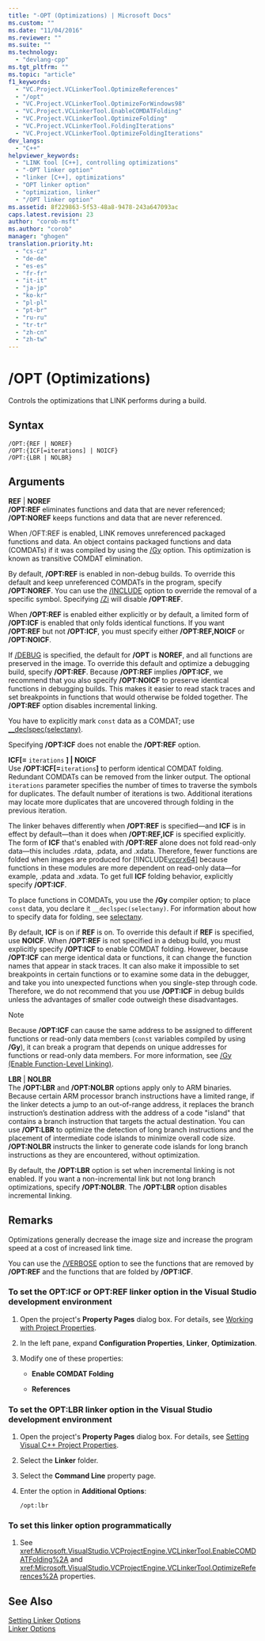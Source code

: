```yaml
---
title: "-OPT (Optimizations) | Microsoft Docs"
ms.custom: ""
ms.date: "11/04/2016"
ms.reviewer: ""
ms.suite: ""
ms.technology: 
  - "devlang-cpp"
ms.tgt_pltfrm: ""
ms.topic: "article"
f1_keywords: 
  - "VC.Project.VCLinkerTool.OptimizeReferences"
  - "/opt"
  - "VC.Project.VCLinkerTool.OptimizeForWindows98"
  - "VC.Project.VCLinkerTool.EnableCOMDATFolding"
  - "VC.Project.VCLinkerTool.OptimizeFolding"
  - "VC.Project.VCLinkerTool.FoldingIterations"
  - "VC.Project.VCLinkerTool.OptimizeFoldingIterations"
dev_langs: 
  - "C++"
helpviewer_keywords: 
  - "LINK tool [C++], controlling optimizations"
  - "-OPT linker option"
  - "linker [C++], optimizations"
  - "OPT linker option"
  - "optimization, linker"
  - "/OPT linker option"
ms.assetid: 8f229863-5f53-48a8-9478-243a647093ac
caps.latest.revision: 23
author: "corob-msft"
ms.author: "corob"
manager: "ghogen"
translation.priority.ht: 
  - "cs-cz"
  - "de-de"
  - "es-es"
  - "fr-fr"
  - "it-it"
  - "ja-jp"
  - "ko-kr"
  - "pl-pl"
  - "pt-br"
  - "ru-ru"
  - "tr-tr"
  - "zh-cn"
  - "zh-tw"
---
```

# /OPT (Optimizations)
Controls the optimizations that LINK performs during a build.  
  
## Syntax  
  
```  
/OPT:{REF | NOREF}  
/OPT:{ICF[=iterations] | NOICF}  
/OPT:{LBR | NOLBR}  
```  
  
## Arguments  
 **REF** &#124; **NOREF**  
 **/OPT:REF** eliminates functions and data that are never referenced; **/OPT:NOREF** keeps functions and data that are never referenced.  
  
 When /OFT:REF is enabled, LINK removes unreferenced packaged functions and data. An object contains packaged functions and data (COMDATs) if it was compiled by using the [/Gy](../../build/reference/gy-enable-function-level-linking.md) option. This optimization is known as transitive COMDAT elimination. 
 
By default, **/OPT:REF** is enabled in non-debug builds. To override this default and keep unreferenced COMDATs in the program, specify **/OPT:NOREF**. You can use the [/INCLUDE](../../build/reference/include-force-symbol-references.md) option to override the removal of a specific symbol. Specifying [/Zi](../../build/reference/z7-zi-zi-debug-information-format.md) will disable **/OPT:REF**. 
  
 When **/OPT:REF** is enabled either explicitly or by default, a limited form of **/OPT:ICF** is enabled that only folds identical functions. If you want **/OPT:REF** but not **/OPT:ICF**, you must specify either **/OPT:REF,NOICF** or **/OPT:NOICF**.  
  
 If [/DEBUG](../../build/reference/debug-generate-debug-info.md) is specified, the default for **/OPT** is **NOREF**, and all functions are preserved in the image. To override this default and optimize a debugging build, specify **/OPT:REF**. Because **/OPT:REF** implies **/OPT:ICF**, we recommend that you also specify **/OPT:NOICF** to preserve identical functions in debugging builds. This makes it easier to read stack traces and set breakpoints in functions that would otherwise be folded together. The **/OPT:REF** option disables incremental linking.  
  
 You have to explicitly mark `const` data as a COMDAT; use [__declspec(selectany)](../../cpp/selectany.md).  
  
 Specifying **/OPT:ICF** does not enable the **/OPT:REF** option.  
  
 **ICF[=**  `iterations` **] &#124; NOICF**  
 Use **/OPT:ICF[=**`iterations`**]** to perform identical COMDAT folding. Redundant COMDATs can be removed from the linker output. The optional `iterations` parameter specifies the number of times to traverse the symbols for duplicates. The default number of iterations is two. Additional iterations may locate more duplicates that are uncovered through folding in the previous iteration.  
  
 The linker behaves differently when **/OPT:REF** is specified—and **ICF** is in effect by default—than it does when **/OPT:REF,ICF** is specified explicitly. The form of **ICF** that's enabled with **/OPT:REF** alone does not fold read-only data—this includes .rdata, .pdata, and .xdata. Therefore, fewer functions are folded when images are produced for [!INCLUDE[vcprx64](../../assembler/inline/includes/vcprx64_md.md)] because functions in these modules are more dependent on read-only data—for example, .pdata and .xdata. To get full **ICF** folding behavior, explicitly specify **/OPT:ICF**.  
  
 To place functions in COMDATs, you use the **/Gy** compiler option; to place `const` data, you declare it `__declspec(selectany)`. For information about how to specify data for folding, see [selectany](../../cpp/selectany.md).  
  
 By default, **ICF** is on if **REF** is on. To override this default if **REF** is specified, use **NOICF**. When **/OPT:REF** is not specified in a debug build, you must explicitly specify **/OPT:ICF** to enable COMDAT folding. However, because **/OPT:ICF** can merge identical data or functions, it can change the function names that appear in stack traces. It can also make it impossible to set breakpoints in certain functions or to examine some data in the debugger, and take you into unexpected functions when you single-step through code. Therefore, we do not recommend that you use **/OPT:ICF** in debug builds unless the advantages of smaller code outweigh these disadvantages.  
  
> [!NOTE]
>  Because **/OPT:ICF** can cause the same address to be assigned to different functions or read-only data members (`const` variables compiled by using **/Gy**), it can break a program that depends on unique addresses for functions or read-only data members. For more information, see [/Gy (Enable Function-Level Linking)](../../build/reference/gy-enable-function-level-linking.md).  
  
 **LBR** &#124; **NOLBR**  
 The **/OPT:LBR** and **/OPT:NOLBR** options apply only to ARM binaries. Because certain ARM processor branch instructions have a limited range, if the linker detects a jump to an out-of-range address, it replaces the branch instruction’s destination address with the address of a code "island" that contains a branch instruction that targets the actual destination. You can use **/OPT:LBR** to optimize the detection of long branch instructions and the placement of intermediate code islands to minimize overall code size. **/OPT:NOLBR** instructs the linker to generate code islands for long branch instructions as they are encountered, without optimization.  
  
 By default, the **/OPT:LBR** option is set when incremental linking is not enabled. If you want a non-incremental link but not long branch optimizations, specify **/OPT:NOLBR**. The **/OPT:LBR** option disables incremental linking.  
  
## Remarks  
 Optimizations generally decrease the image size and increase the program speed at a cost of increased link time.  
  
 You can use the [/VERBOSE](../../build/reference/verbose-print-progress-messages.md) option to see the functions that are removed by **/OPT:REF** and the functions that are folded by **/OPT:ICF**.  
  
### To set the OPT:ICF or OPT:REF linker option in the Visual Studio development environment  
  
1.  Open the project's **Property Pages** dialog box. For details, see [Working with Project Properties](../../ide/working-with-project-properties.md).  
  
2.  In the left pane, expand **Configuration Properties**, **Linker**, **Optimization**.  
  
3.  Modify one of these properties:  
  
    -   **Enable COMDAT Folding**  
  
    -   **References**  
  
### To set the OPT:LBR linker option in the Visual Studio development environment  
  
1.  Open the project's **Property Pages** dialog box. For details, see [Setting Visual C++ Project Properties](../../ide/working-with-project-properties.md).  
  
2.  Select the **Linker** folder.  
  
3.  Select the **Command Line** property page.  
  
4.  Enter the option in **Additional Options**:  
  
     `/opt:lbr`  
  
### To set this linker option programmatically  
  
1.  See <xref:Microsoft.VisualStudio.VCProjectEngine.VCLinkerTool.EnableCOMDATFolding%2A> and <xref:Microsoft.VisualStudio.VCProjectEngine.VCLinkerTool.OptimizeReferences%2A> properties.  
  
## See Also  
 [Setting Linker Options](../../build/reference/setting-linker-options.md)   
 [Linker Options](../../build/reference/linker-options.md)
